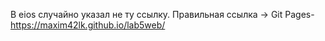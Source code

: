 В eios случайно указал не ту ссылку.
Правильная ссылка -> Git Pages- https://maxim42lk.github.io/lab5web/
